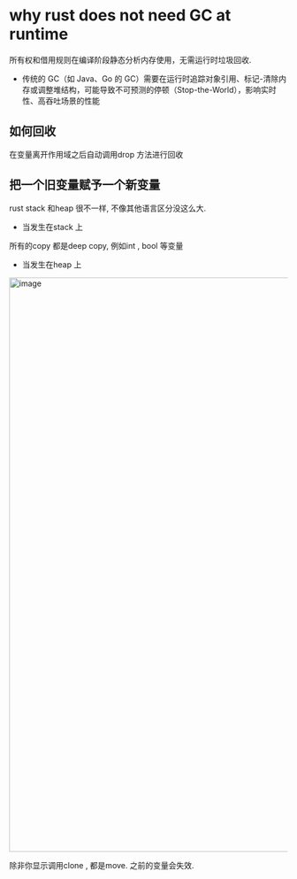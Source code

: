 # why rust does not need GC at runtime
所有权和借用规则在编译阶段静态分析内存使用，无需运行时垃圾回收.

* 传统的 GC（如 Java、Go 的 GC）需要在运行时追踪对象引用、标记-清除内存或调整堆结构，可能导致不可预测的停顿（Stop-the-World），影响实时性、高吞吐场景的性能

## 如何回收

在变量离开作用域之后自动调用drop 方法进行回收

## 把一个旧变量赋予一个新变量
rust stack 和heap 很不一样, 不像其他语言区分没这么大.

* 当发生在stack 上

所有的copy 都是deep copy, 例如int , bool 等变量

* 当发生在heap 上
<img width="1038" alt="image" src="https://github.com/user-attachments/assets/e9a6fbcf-d14f-4bfe-b7f9-56460db2cc6b" />

除非你显示调用clone , 都是move. 之前的变量会失效. 


